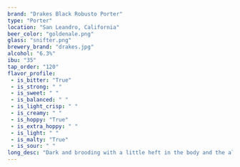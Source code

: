 ```yaml
---
brand: "Drakes Black Robusto Porter"
type: "Porter"
location: "San Leandro, California"
beer_color: "goldenale.png"
glass: "snifter.png"
brewery_brand: "drakes.jpg"
alcohol: "6.3%"
ibu: "35"
tap_order: "120"
flavor_profile:
 - is_bitter: "True"
 - is_strong: " "
 - is_sweet: " "
 - is_balanced: " "
 - is_light_crisp: " "
 - is_creamy: " "
 - is_hoppy: "True"
 - is_extra_hoppy: " "
 - is_light: " "
 - is_malty: "True"
 - is_sour: " "
long_desc: "Dark and brooding with a little heft in the body and the alcohol content, this is the type of beer necessary to tackle the chill of the fog when it rolls into the East Bay. As is our style at Drake’s, the Black Robusto still finishes relatively dry with hints of bittersweet chocolate and coffee lasting into the finish."
---
```

